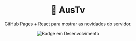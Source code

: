 <div align="center">
  <h1>💜 AusTv</h1>
  <p>GitHub Pages + React para mostrar as novidades do servidor.</p>

  ![Badge em Desenvolvimento](http://img.shields.io/static/v1?label=STATUS&message=DESENVOLVENDO&color=GREEN&style=for-the-badge)
  
</div>